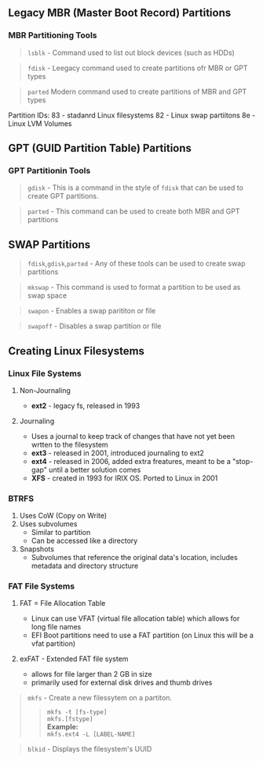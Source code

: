 ## Legacy MBR (Master Boot Record) Partitions

### MBR Partitioning Tools

> ``lsblk`` - Command used to list out block devices (such as HDDs)

> ``fdisk`` - Leegacy command used to create partitions ofr MBR or GPT types

> ``parted`` Modern command used to create partitions of MBR and GPT types

Partition IDs:
83 - stadanrd Linux filesystems
82 - Linux swap partiitons
8e - Linux LVM Volumes

## GPT (GUID Partition Table) Partitions

### GPT Partitionin Tools

> ``gdisk`` - This is a command in the style of ``fdisk`` that can be used to create GPT partitions.

> ``parted`` - This command can be used to create both MBR and GPT partitions

## SWAP Partitions

> ``fdisk``,``gdisk``,``parted`` - Any of these tools can be used to create swap partitions

> ``mkswap`` - This command is used to format a partition to be used as swap space

> ``swapon`` - Enables a swap parititon or file

> ``swapoff`` - Disables a swap partition or file

## Creating Linux Filesystems

### Linux File Systems

1. Non-Journaling
   - **ext2** - legacy fs, released in 1993

2. Journaling
   - Uses a journal to keep track of changes that have not yet been wrtten to the filesystem
   - **ext3** - released in 2001, introduced journaling to ext2
   - **ext4** - released in 2006, added extra freatures, meant to be a "stop-gap" until a better solution comes
   - **XFS** - created in 1993 for IRIX OS. Ported to Linux in 2001

### BTRFS

1. Uses CoW (Copy on Write)
2. Uses subvolumes
   - Similar to partition
   - Can be accessed like a directory
3. Snapshots
   - Subvolumes that reference the original data's location, includes metadata and directory structure

### FAT File Systems

1. FAT = File Allocation Table
   - Linux can use VFAT (virtual file allocation table) which allows for long file names
   - EFI Boot partitions need to use a FAT partition (on Linux this will be a vfat partition)

2. exFAT - Extended FAT file system
   - allows for file larger than 2 GB in size
   - primarily used for external disk drives and thumb drives

> ``mkfs`` - Create a new filessytem on a partiton.
>> ``mkfs -t [fs-type]``<br>
> ``mkfs.[fstype]``<br>
> **Example:**<br>
> ``mkfs.ext4 -L [LABEL-NAME]``

> ``blkid`` - Displays the filesystem's UUID 
